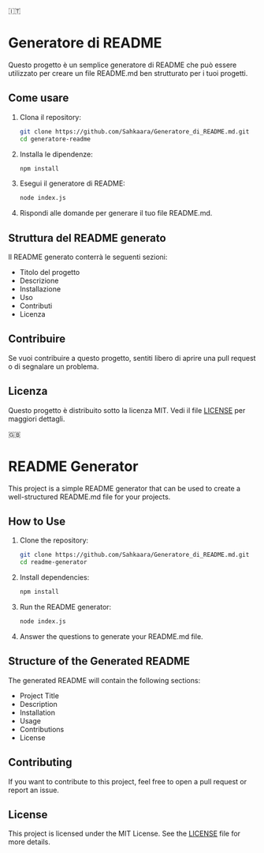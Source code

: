 :it:
# Generatore di README

Questo progetto è un semplice generatore di README che può essere utilizzato per creare un file README.md ben strutturato per i tuoi progetti.

## Come usare

1. Clona il repository:
    ```bash
    git clone https://github.com/Sahkaara/Generatore_di_README.md.git
    cd generatore-readme
    ```

2. Installa le dipendenze:
    ```bash
    npm install
    ```

3. Esegui il generatore di README:
    ```bash
    node index.js
    ```

4. Rispondi alle domande per generare il tuo file README.md.

## Struttura del README generato

Il README generato conterrà le seguenti sezioni:
- Titolo del progetto
- Descrizione
- Installazione
- Uso
- Contributi
- Licenza

## Contribuire

Se vuoi contribuire a questo progetto, sentiti libero di aprire una pull request o di segnalare un problema.

## Licenza

Questo progetto è distribuito sotto la licenza MIT. Vedi il file [LICENSE](LICENSE) per maggiori dettagli.

:gb: 
# README Generator

This project is a simple README generator that can be used to create a well-structured README.md file for your projects.

## How to Use

1. Clone the repository:
    ```bash
    git clone https://github.com/Sahkaara/Generatore_di_README.md.git
    cd readme-generator
    ```

2. Install dependencies:
    ```bash
    npm install
    ```

3. Run the README generator:
    ```bash
    node index.js
    ```

4. Answer the questions to generate your README.md file.

## Structure of the Generated README

The generated README will contain the following sections:
- Project Title
- Description
- Installation
- Usage
- Contributions
- License

## Contributing

If you want to contribute to this project, feel free to open a pull request or report an issue.

## License

This project is licensed under the MIT License. See the [LICENSE](LICENSE) file for more details.
